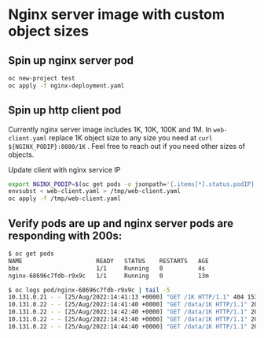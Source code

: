 # Nginx server image with custom object sizes

## Spin up nginx server pod
```bash
oc new-project test
oc apply -f nginx-deployment.yaml
```

## Spin up http client pod

Currently nginx server image includes 1K, 10K, 100K and 1M. In `web-client.yaml` replace 1K object size to any size you need at `curl ${NGINX_PODIP}:8080/1K` . Feel free to reach out if you need other sizes of objects.

Update client with nginx service IP

```bash
export NGINX_PODIP=$(oc get pods -o jsonpath='{.items[*].status.podIP}')
envsubst < web-client.yaml > /tmp/web-client.yaml
oc apply -f /tmp/web-client.yaml
```

## Verify pods are up and nginx server pods are responding with 200s:
```bash
$ oc get pods
NAME                     READY   STATUS    RESTARTS   AGE
bbx                      1/1     Running   0          4s
nginx-68696c7fdb-r9x9c   1/1     Running   0          13m

$ oc logs pod/nginx-68696c7fdb-r9x9c | tail -5
10.131.0.21 - - [25/Aug/2022:14:41:13 +0000] "GET /1K HTTP/1.1" 404 153 "-" "curl/7.79.1" "-"
10.131.0.22 - - [25/Aug/2022:14:41:40 +0000] "GET /data/1K HTTP/1.1" 200 1024 "-" "curl/7.79.1" "-"
10.131.0.22 - - [25/Aug/2022:14:42:40 +0000] "GET /data/1K HTTP/1.1" 200 1024 "-" "curl/7.79.1" "-"
10.131.0.22 - - [25/Aug/2022:14:43:40 +0000] "GET /data/1K HTTP/1.1" 200 1024 "-" "curl/7.79.1" "-"
10.131.0.22 - - [25/Aug/2022:14:44:40 +0000] "GET /data/1K HTTP/1.1" 200 1024 "-" "curl/7.79.1" "-"
```
